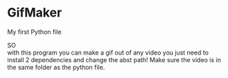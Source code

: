 # GifMaker
My first Python file 

SO  
with this program you can make a gif out of any video 
you just need to install 2 dependencies and change the abst path! Make sure the video is in the same folder as the python file.
